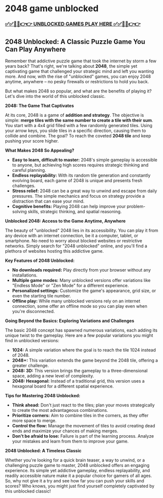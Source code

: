# 2048 game unblocked

### [✅✅🔴🔴👉👉 UNBLOCKED GAMES PLAY HERE ✅✅🔴🔴👉👉](https://topstoryindia.com)

## 2048 Unblocked: A Classic Puzzle Game You Can Play Anywhere

Remember that addictive puzzle game that took the internet by storm a few years back? That's right, we're talking about **2048**, the simple yet captivating game that challenged your strategic mind and left you wanting more. And now, with the rise of "unblocked" games, you can enjoy 2048 anytime, anywhere – no pesky firewalls or restrictions to hold you back.

But what makes 2048 so popular, and what are the benefits of playing it? Let's dive into the world of this unblocked classic.

**2048: The Game That Captivates**

At its core, 2048 is a game of **addition and strategy**. The objective is simple: **merge tiles with the same number to create a tile with their sum**. You start with a 4x4 grid filled with a few randomly generated tiles. Using your arrow keys, you slide tiles in a specific direction, causing them to collide and combine. The goal? To reach the coveted **2048 tile** and keep pushing your score higher.

**What Makes 2048 So Appealing?**

* **Easy to learn, difficult to master:** 2048's simple gameplay is accessible to anyone, but achieving high scores requires strategic thinking and careful planning.
* **Endless replayability:** With its random tile generation and constantly evolving board, each game of 2048 is unique and presents fresh challenges.
* **Stress relief:** 2048 can be a great way to unwind and escape from daily pressures. The simple mechanics and focus on strategy provide a distraction that can ease your mind.
* **Cognitive benefits:** Playing 2048 can help improve your problem-solving skills, strategic thinking, and spatial reasoning.

**Unblocked 2048: Access to the Game Anytime, Anywhere**

The beauty of "unblocked" 2048 lies in its accessibility. You can play it from any device with an internet connection, be it a computer, tablet, or smartphone. No need to worry about blocked websites or restrictive networks. Simply search for "2048 unblocked" online, and you'll find a plethora of websites hosting this addictive game.

**Key Features of 2048 Unblocked:**

* **No downloads required:**  Play directly from your browser without any installations.
* **Multiple game modes:** Many unblocked versions offer variations like "Endless Mode" or "Zen Mode" for a different experience.
* **Personalized settings:** Customize the game's appearance, grid size, or even the starting tile number.
* **Offline play:**  While many unblocked versions rely on an internet connection, some offer an offline mode so you can play even when you're disconnected.

**Going Beyond the Basics: Exploring Variations and Challenges**

The basic 2048 concept has spawned numerous variations, each adding its unique twist to the gameplay.  Here are a few popular variations you might find in unblocked versions:

* **1024:** A simple variation where the goal is to reach the tile 1024 instead of 2048.
* **2048+:** This variation extends the game beyond the 2048 tile, offering a greater challenge.
* **2048: 3D:**  This version brings the gameplay to a three-dimensional space, adding a new level of complexity.
* **2048: Hexagonal:** Instead of a traditional grid, this version uses a hexagonal board for a different spatial experience.

**Tips for Mastering 2048 Unblocked:**

* **Think ahead:** Don't just react to the tiles; plan your moves strategically to create the most advantageous combinations.
* **Prioritize corners:** Aim to combine tiles in the corners, as they offer more space to merge.
* **Control the flow:** Manage the movement of tiles to avoid creating dead ends and maximize your chances of making merges.
* **Don't be afraid to lose:**  Failure is part of the learning process. Analyze your mistakes and learn from them to improve your game.

**2048 Unblocked: A Timeless Classic**

Whether you're looking for a quick brain teaser, a way to unwind, or a challenging puzzle game to master, 2048 unblocked offers an engaging experience.  Its simple yet addictive gameplay, endless replayability, and readily accessible nature make it a popular choice for gamers of all ages.  So, why not give it a try and see how far you can push your skills and scores? Who knows, you might just find yourself completely captivated by this unblocked classic!